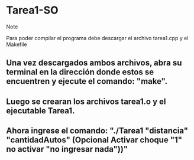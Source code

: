 # Tarea1-SO
>[!NOTE]
  >Para poder compilar el programa debe descargar el archivo tarea1.cpp y el Makefile
## Una vez descargados ambos archivos, abra su terminal en la dirección donde estos se encuentren y ejecute el comando: "make".
## Luego se crearan los archivos tarea1.o y el ejecutable Tarea1.
## Ahora ingrese el comando: "./Tarea1 "distancia" "cantidadAutos" (Opcional Activar choque "1" no activar "no ingresar nada"))"
